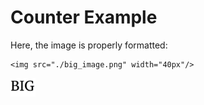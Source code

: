 # Counter Example

Here, the image is properly formatted:

    <img src="./big_image.png" width="40px"/>

<img src="./big_image.png" width="40px"/>
